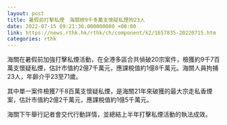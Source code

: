 ```yaml
---
layout: post
title: 暑假前打擊私煙　海關檢9千多萬支懷疑私煙拘23人
date: 2022-07-15 09:21:36.000000000 +08:00
link: https://news.rthk.hk/rthk/ch/component/k2/1657835-20220715.htm
categories: rthk
---
```


海關在暑假前加強打擊私煙活動，在全港多區合共偵破20宗案件，檢獲約9千7百萬支懷疑私煙，估計市值約2億7千萬元，應課稅值約1億8千萬元。海關人員拘捕23人，年齡介乎23至71歲。

其中單一案件檢獲7千8百萬支懷疑私煙，是海關21年來破獲的最大宗走私香煙案，估計市值約2億2千萬元，應課稅值約1億5千萬元。

海關下午舉行記者會交代行動詳情，並總結上半年打擊私煙活動的執法成效。
